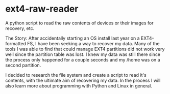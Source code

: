 # ext4-raw-reader
A python script to read the raw contents of devices or their images for recovery, etc.

The Story:
After accidentally starting an OS install last year on a EXT4-formatted FS, I have been seeking a way to recover my data. Many of the tools I was able to find that could manage EXT4 partitions did not work very well since the partition table was lost. I knew my data was still there since the process only happened for a couple seconds and my /home was on a second partition. 

I decided to research the file system and create a script to read it's contents, with the ultimate aim of recovering my data. In the process I will also learn more about programming with Python and Linux in general.
